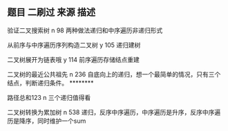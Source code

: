 ## 题目                        二刷过              来源            描述

验证二叉搜索树                    n                  98            两种做法递归和中序遍历非递归形式

从前序与中序遍历序列构造二叉树    y                  105            递归建树

二叉树展开为链表哦                y                   114          前序遍历存储结点重建

二叉树的最近公共祖先              n                  236            自底向上的递归，想一个最简单的情况，只有三个结点，判断递归条件。 ********

路径总和123                    n                                  三个递归值得看

二叉树转换为累加树              n                      538          递归，反序中序遍历，中序遍历是升序，反序中序遍历是降序，同时维护一个sum
